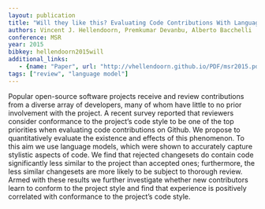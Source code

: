 ```yaml
---
layout: publication
title: "Will they like this? Evaluating Code Contributions With Language Models"
authors: Vincent J. Hellendoorn, Premkumar Devanbu, Alberto Bacchelli
conference: MSR
year: 2015
bibkey: hellendoorn2015will
additional_links:
   - {name: "Paper", url: "http://vhellendoorn.github.io/PDF/msr2015.pdf"}
tags: ["review", "language model"]
---
```

Popular open-source software projects receive and
review contributions from a diverse array of developers, many
of whom have little to no prior involvement with the project. A
recent survey reported that reviewers consider conformance to
the project’s code style to be one of the top priorities when evaluating code contributions on Github. We propose to quantitatively
evaluate the existence and effects of this phenomenon. To this aim
we use language models, which were shown to accurately capture
stylistic aspects of code. We find that rejected changesets do
contain code significantly less similar to the project than accepted
ones; furthermore, the less similar changesets are more likely
to be subject to thorough review. Armed with these results we
further investigate whether new contributors learn to conform to
the project style and find that experience is positively correlated
with conformance to the project’s code style.
